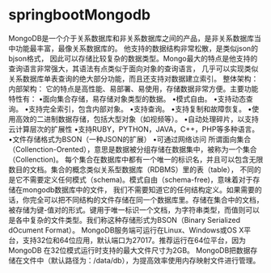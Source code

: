 # springbootMongodb
MongoDB是一个介于关系数据库和非关系数据库之间的产品，是非关系数据库当中功能最丰富，最像关系数据库的。
他支持的数据结构非常松散，是类似json的bjson格式，
因此可以存储比较复杂的数据类型。Mongo最大的特点是他支持的查询语言非常强大，其语法有点类似于面向对象的查询语言，
几乎可以实现类似关系数据库单表查询的绝大部分功能，而且还支持对数据建立索引。
整体架构：
内部架构：
它的特点是高性能、易部署、易使用，存储数据非常方便。主要功能特性有：
•面向集合存储，易存储对象类型的数据。
•模式自由。
•支持动态查询。
•支持完全索引，包含内部对象。
•支持查询。
•支持复制和故障恢复。
•使用高效的二进制数据存储，包括大型对象（如视频等）。
•自动处理碎片，以支持云计算层次的扩展性
•支持RUBY，PYTHON，JAVA，C++，PHP等多种语言。
•文件存储格式为BSON（一种JSON的扩展）
•可通过网络访问
所谓面向集合 （Collenction-Orented），意思是数据被分组存储在数据集中，被称为一个集合（Collenction)。
每个集合在数据库中都有一个唯一的标识名，并且可以包含无限数目的文档。集合的概念类似关系型数据库（RDBMS）里的表（table），
不同的是它不需要定义任何模式（schema)。模式自由（schema-free)，意味着对于存储在mongodb数据库中的文件，
我们不需要知道它的任何结构定义。如果需要的话，你完全可以把不同结构的文件存储在同一个数据库里。存储在集合中的文档，
被存储为键-值对的形式。键用于唯一标识一个文档，为字符串类型，而值则可以是各中复杂的文件类型。我们称这种存储形式为BSON（Binary Serialized dOcument Format）。
MongoDB服务端可运行在Linux、Windows或OS X平台，支持32位和64位应用，默认端口为27017。推荐运行在64位平台，因为 MongoDB 在32位模式运行时支持的最大文件尺寸为2GB。
MongoDB把数据存储在文件中（默认路径为：/data/db），为提高效率使用内存映射文件进行管理。


